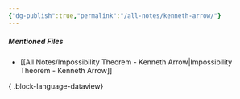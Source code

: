 ```yaml
---
{"dg-publish":true,"permalink":"/all-notes/kenneth-arrow/"}
---
```



##### Mentioned Files
- [[All Notes/Impossibility Theorem - Kenneth Arrow\|Impossibility Theorem - Kenneth Arrow]]

{ .block-language-dataview}